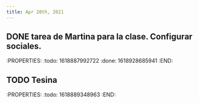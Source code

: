 ```yaml
---
title: Apr 20th, 2021
---
```


## DONE tarea de Martina para la clase. Configurar sociales.
:PROPERTIES:
:todo: 1618887992722
:done: 1618928685941
:END:
## TODO Tesina
:PROPERTIES:
:todo: 1618889348963
:END:
##
